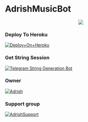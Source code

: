# AdrishMusicBot


<p align="center"><a href="https://t.me/adrishXgod"><img src="https://te.legra.ph/file/bcac4ce2a546c8012ebfa.jpg"></a></p>


### Deploy To Heroku

[![Deploy+On+Heroku](https://www.herokucdn.com/deploy/button.svg)](https://heroku.com/deploy?template=https://github.com/teamadrish/adrishmusicbot)



### Get String Session

[![Telegram String Generation Bot](https://te.legra.ph/file/24500327c4e162e2097af.jpg)](https://t.me/YukkiStringBot)



### Owner
[![Adrish](https://te.legra.ph/file/c01afb43a37fa072503e5.jpg)](https://t.me/AdrishXgod)



### Support group
[![AdrishSupport](https://te.legra.ph/file/b75b3c1a191f4107b7e50.jpg)](https://t.me/adrishMusicSupport)
